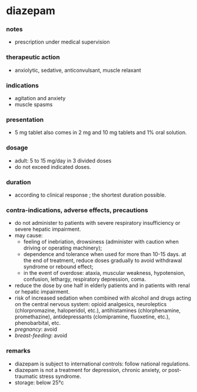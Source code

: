 # diazepam

### notes
+ prescription under medical supervision
### therapeutic action

+ anxiolytic, sedative, anticonvulsant, muscle relaxant

### indications
+ agitation and anxiety
+ muscle spasms

### presentation
+ 5 mg tablet
also comes in 2 mg and 10 mg tablets and 1% oral solution.

### dosage
+ adult: 5 to 15 mg/day in 3 divided doses
+ do not exceed indicated doses.

### duration
+ according to clinical response ; the shortest duration possible.

### contra-indications, adverse effects, precautions
+ do not administer to patients with severe respiratory insufficiency or severe hepatic impairment.
+ may cause:
    - feeling of inebriation, drowsiness (administer with caution when driving or operating machinery);
    - dependence and tolerance when used for more than 10-15 days. at the end of treatment, reduce doses gradually to avoid withdrawal syndrome or rebound effect;
    - in the event of overdose: ataxia, muscular weakness, hypotension, confusion, lethargy, respiratory depression, coma.
+ reduce the dose by one half in elderly patients and in patients with renal or hepatic impairment.
+ risk of increased sedation when combined with alcohol and drugs acting on the central nervous system: opioid analgesics, neuroleptics (chlorpromazine, haloperidol, etc.), antihistamines (chlorphenamine, promethazine), antidepressants (clomipramine, fluoxetine, etc.), phenobarbital, etc.
+ *pregnancy*: avoid
+ *breast-feeding*: avoid

### remarks
+ diazepam is subject to international controls: follow national regulations.
+ diazepam is not a treatment for depression, chronic anxiety, or post-traumatic stress syndrome.
+ storage: below 25°c